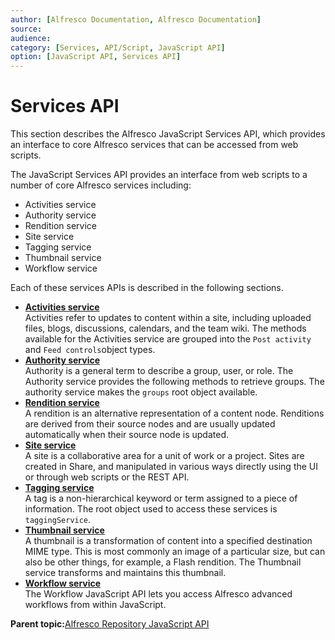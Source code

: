 ```yaml
---
author: [Alfresco Documentation, Alfresco Documentation]
source: 
audience: 
category: [Services, API/Script, JavaScript API]
option: [JavaScript API, Services API]
---
```


# Services API

This section describes the Alfresco JavaScript Services API, which provides an interface to core Alfresco services that can be accessed from web scripts.

The JavaScript Services API provides an interface from web scripts to a number of core Alfresco services including:

-   Activities service
-   Authority service
-   Rendition service
-   Site service
-   Tagging service
-   Thumbnail service
-   Workflow service

Each of these services APIs is described in the following sections.

-   **[Activities service](../references/API-JS-Activities.md)**  
Activities refer to updates to content within a site, including uploaded files, blogs, discussions, calendars, and the team wiki. The methods available for the Activities service are grouped into the `Post activity` and `Feed controls`object types.
-   **[Authority service](../references/API-JS-AuthorityService.md)**  
Authority is a general term to describe a group, user, or role. The Authority service provides the following methods to retrieve groups. The authority service makes the `groups` root object available.
-   **[Rendition service](../references/API-JS-RenditionService.md)**  
A rendition is an alternative representation of a content node. Renditions are derived from their source nodes and are usually updated automatically when their source node is updated.
-   **[Site service](../references/API-JS-SiteService.md)**  
A site is a collaborative area for a unit of work or a project. Sites are created in Share, and manipulated in various ways directly using the UI or through web scripts or the REST API.
-   **[Tagging service](../references/API-JS-TaggingService.md)**  
A tag is a non-hierarchical keyword or term assigned to a piece of information. The root object used to access these services is `taggingService`.
-   **[Thumbnail service](../references/API-JS-ThumbnailService.md)**  
A thumbnail is a transformation of content into a specified destination MIME type. This is most commonly an image of a particular size, but can also be other things, for example, a Flash rendition. The Thumbnail service transforms and maintains this thumbnail.
-   **[Workflow service](../references/API-JS-WorkflowService.md)**  
The Workflow JavaScript API lets you access Alfresco advanced workflows from within JavaScript.

**Parent topic:**[Alfresco Repository JavaScript API](../concepts/API-JS-intro.md)

